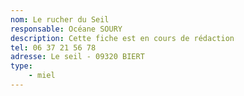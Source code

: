 ```yaml
---
nom: Le rucher du Seil
responsable: Océane SOURY
description: Cette fiche est en cours de rédaction
tel: 06 37 21 56 78
adresse: Le seil - 09320 BIERT
type:
    - miel
---
```

